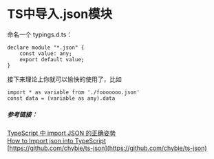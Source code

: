 # TS中导入.json模块

命名一个 typings.d.ts：

```
declare module "*.json" {
    const value: any;
    export default value;
}
```

接下来理论上你就可以愉快的使用了，比如

```
import * as variable from './fooooooo.json'
const data = (variable as any).data
```

##### 参考链接：
[TypeScript 中 import JSON 的正确姿势](https://www.codesky.me/archives/typescript-import-json.wind)  
[How to Import json into TypeScript](https://hackernoon.com/import-json-into-typescript-8d465beded79)  
[https://github.com/chybie/ts-json](https://github.com/chybie/ts-json)